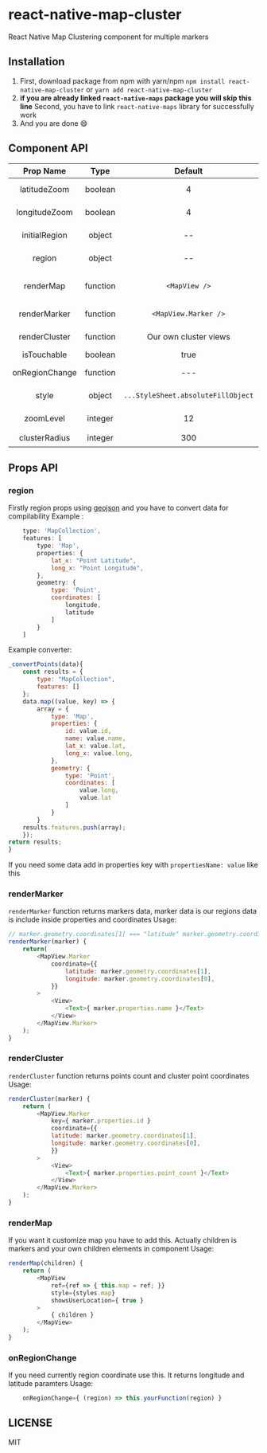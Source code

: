 # react-native-map-cluster
React Native Map Clustering component for multiple markers 

## Installation
1. First, download package from npm with yarn/npm
`npm install react-native-map-cluster`  or `yarn add react-native-map-cluster`
2. **if you are already linked `react-native-maps` package you will skip this line**
Second, you have to link `react-native-maps` library for successfully work
3. And you are done 😄 

## Component API 
| Prop Name  | Type  | Default  | Required | Note  |
|:-:|:-:|:-:|:-:|---|
| latitudeZoom | boolean  | 4  | 👍  | This is latitudeDelta number between 1 and 10 is required 
| longitudeZoom  | boolean  | 4  | 👍  | This for longitudeDelta number between 1 and 10 is required
| initialRegion  | object  | --  | 👍 | That is requirement for maps initial region |
| region | object | -- | 👍 | This is for markers coordinates data #lookthatapi | 
| renderMap | function | `<MapView />` | 🐸 | You have to add a map view with a child if you want to customize map view |
| renderMarker | function | `<MapView.Marker />` | 🐸 / 👍 | If you want to customize markers you have to add to props |
| renderCluster | function | Our own cluster views |  🐸 / 👍 | If you want to customize marker clusters you have to add to props |
| isTouchable | boolean | true |🐸| http://i.giphy.com/pWNvoO3IdudYA.gif |
| onRegionChange | function | --- | as you wish | If you need currently region data you have to add this |
| style | object | `...StyleSheet.absoluteFillObject` | 🐸 / 👍  | If you need styling map you have to add this. |
| zoomLevel| integer | 12 | 🐸 | It indicates the last click on these clusters |
| clusterRadius | integer | 300 | 🐸 / 👍 | It's determine clusters point count |

## Props API
### region
Firstly region props using [geojson](http://geojson.org/geojson-spec.html) and you have to convert data for compilability 
Example : 
```javascript
    type: 'MapCollection',
    features: [
        type: 'Map',
        properties: {
            lat_x: "Point Latitude",
            long_x: "Point Longitude",
        },
        geometry: {
            type: 'Point',
            coordinates: [
                longitude,
                latitude
            ]
        }
    ]
```
Example converter:
```javascript 
_convertPoints(data){
    const results = {
        type: "MapCollection",
        features: []
    };
    data.map((value, key) => {
        array = {
            type: 'Map',
            properties: {
                id: value.id,
                name: value.name,
                lat_x: value.lat,
                long_x: value.long,
            },
            geometry: {
                type: 'Point',
                coordinates: [
                    value.long,
                    value.lat
                ]
            }
        }
    results.features.push(array);
    });
return results;
}
```
If you need some data add in properties key with `propertiesName: value` like this

### renderMarker
`renderMarker` function returns markers data, marker data is our regions data is include inside properties and coordinates 
Usage:
```javascript
// marker.geometry.coordinates[1] === "latitude" marker.geometry.coordinates[0] === "latitude"
renderMarker(marker) {
    return(
        <MapView.Marker                 
            coordinate={{
                latitude: marker.geometry.coordinates[1],
                longitude: marker.geometry.coordinates[0],
            }}
        >
            <View>
                <Text>{ marker.properties.name }</Text>
            </View>
        </MapView.Marker>
    );
}
```

### renderCluster
`renderCluster` function returns points count and cluster point coordinates
Usage: 
```javascript
renderCluster(marker) {
    return (
        <MapView.Marker
            key={ marker.properties.id }
            coordinate={{
            latitude: marker.geometry.coordinates[1],
            longitude: marker.geometry.coordinates[0],
            }}
        >
            <View>
                <Text>{ marker.properties.point_count }</Text>
            </View>
        </MapView.Marker>
    );
}
```

### renderMap
If you want it customize map you have to add this. Actually children is markers and your own children elements in component
Usage: 
```javascript 
renderMap(children) {
    return (
        <MapView
            ref={ref => { this.map = ref; }}
            style={styles.map}
            showsUserLocation={ true }
        >
            { children }
        </MapView>
    );
}
```
### onRegionChange
If you need currently region coordinate use this. It returns longitude and latitude paramters
Usage: 
```javascript 
    onRegionChange={ (region) => this.yourFunction(region) }
```
## LICENSE
MIT
